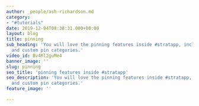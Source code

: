 ```yaml
---
author: _people/ash-richardson.md
category:
- "#tutorials"
date: 2019-12-04T08:38:31.000+00:00
layout: blog
title: pinning
sub_heading: 'You will love the pinning features inside #stratapp, including starred
  and custom pin categories.'
video_id: Bv4Rl2guMe4
banner_image: ''
slug: pinning
seo_title: 'pinning features inside #stratapp'
seo_description: 'You will love the pinning features inside #stratapp, including starred
  and custom pin categories.'
feature_image: ''

---
```


